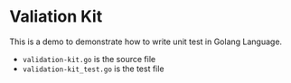 # Valiation Kit

This is a demo to demonstrate how to write unit test in Golang Language.

* `validation-kit.go` is the source file
* `validation-kit_test.go` is the test file